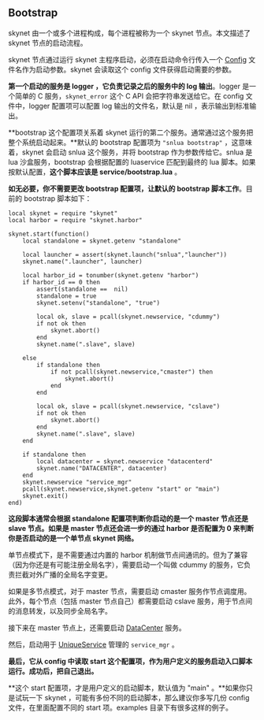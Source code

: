 ## Bootstrap

skynet 由一个或多个进程构成，每个进程被称为一个 skynet 节点。本文描述了 skynet 节点的启动流程。

skynet 节点通过运行 skynet 主程序启动，必须在启动命令行传入一个 [Config](https://github.com/cloudwu/skynet/wiki/Config) 文件名作为启动参数。skynet 会读取这个 config 文件获得启动需要的参数。

**第一个启动的服务是 logger ，它负责记录之后的服务中的 log 输出**。logger 是一个简单的 C 服务，`skynet_error` 这个 C API 会把字符串发送给它。在 config 文件中，logger 配置项可以配置 log 输出的文件名，默认是 nil ，表示输出到标准输出。

**bootstrap 这个配置项关系着 skynet 运行的第二个服务。通常通过这个服务把整个系统启动起来。**默认的 bootstrap 配置项为 `"snlua bootstrap"` ，这意味着，skynet 会启动 snlua 这个服务，并将 bootstrap 作为参数传给它。snlua 是 lua 沙盒服务，bootstrap 会根据配置的 luaservice 匹配到最终的 lua 脚本。如果按默认配置，**这个脚本应该是 service/bootstrap.lua** 。

**如无必要，你不需要更改 bootstrap 配置项，让默认的 bootstrap 脚本工作**。目前的 bootstrap 脚本如下：

```
local skynet = require "skynet"
local harbor = require "skynet.harbor"

skynet.start(function()
	local standalone = skynet.getenv "standalone"

	local launcher = assert(skynet.launch("snlua","launcher"))
	skynet.name(".launcher", launcher)

	local harbor_id = tonumber(skynet.getenv "harbor")
	if harbor_id == 0 then
		assert(standalone ==  nil)
		standalone = true
		skynet.setenv("standalone", "true")

		local ok, slave = pcall(skynet.newservice, "cdummy")
		if not ok then
			skynet.abort()
		end
		skynet.name(".slave", slave)

	else
		if standalone then
			if not pcall(skynet.newservice,"cmaster") then
				skynet.abort()
			end
		end

		local ok, slave = pcall(skynet.newservice, "cslave")
		if not ok then
			skynet.abort()
		end
		skynet.name(".slave", slave)
	end

	if standalone then
		local datacenter = skynet.newservice "datacenterd"
		skynet.name("DATACENTER", datacenter)
	end
	skynet.newservice "service_mgr"
	pcall(skynet.newservice,skynet.getenv "start" or "main")
	skynet.exit()
end)
```

**这段脚本通常会根据 standalone 配置项判断你启动的是一个 master 节点还是 slave 节点。如果是 master 节点还会进一步的通过 harbor 是否配置为 0 来判断你是否启动的是一个单节点 skynet 网络。**

单节点模式下，是不需要通过内置的 harbor 机制做节点间通讯的。但为了兼容（因为你还是有可能注册全局名字），需要启动一个叫做 cdummy 的服务，它负责拦截对外广播的全局名字变更。

如果是多节点模式，对于 master 节点，需要启动 cmaster 服务作节点调度用。此外，每个节点（包括 master 节点自己）都需要启动 cslave 服务，用于节点间的消息转发，以及同步全局名字。

接下来在 master 节点上，还需要启动 [DataCenter](https://github.com/cloudwu/skynet/wiki/DataCenter) 服务。

然后，启动用于 [UniqueService](https://github.com/cloudwu/skynet/wiki/UniqueService) 管理的 `service_mgr` 。

**最后，它从 config 中读取 start 这个配置项，作为用户定义的服务启动入口脚本运行。成功后，把自己退出。**

**这个 start 配置项，才是用户定义的启动脚本，默认值为 "main" 。**如果你只是试玩一下 skynet ，可能有多份不同的启动脚本，那么建议你多写几份 config 文件，在里面配置不同的 start 项。examples 目录下有很多这样的例子。